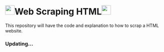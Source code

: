 # <img src="https://media.giphy.com/media/iY8CRBdQXODJSCERIr/giphy.gif" width="30px">Web Scraping HTML<img src="https://media.giphy.com/media/iY8CRBdQXODJSCERIr/giphy.gif" width="30px">
This repository will have the code and explanation to how to scrap a HTML website.

### Updating...